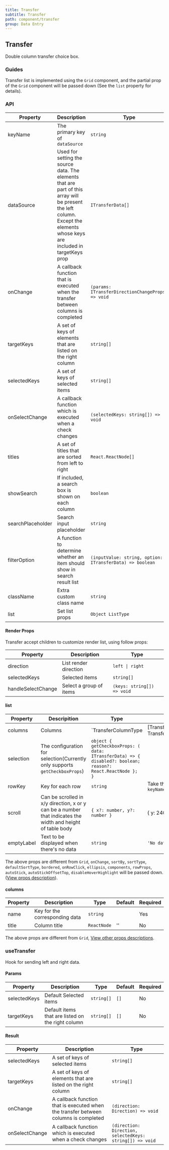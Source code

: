```yaml
---
title: Transfer
subtitle: Transfer
path: component/transfer
group: Data Entry
---
```


## Transfer

Double column transfer choice box.

### Guides

Transfer list is implemented using the `Grid` component, and the partial prop of the `Grid` component will be passed down (See the `list` property for details).

### API

| Property          | Description                                                                                                                                                                | Type                                                     | Default                | Alternative | Required |
| ----------------- | -------------------------------------------------------------------------------------------------------------------------------------------------------------------------- | -------------------------------------------------------- | ---------------------- | ----------- | -------- |
| keyName           | The primary key of `dataSource`                                                                                                                                            | `string`                                                 |                        |             | Yes      |
| dataSource        | Used for setting the source data. The elements that are part of this array will be present the left column. Except the elements whose keys are included in targetKeys prop | `ITransferData[]`                                        |                        |             | Yes      |
| onChange          | A callback function that is executed when the transfer between columns is completed                                                                                        | `(params: ITransferDirectionChangeProps) => void`        |                        |             | Yes      |
| targetKeys        | A set of keys of elements that are listed on the right column                                                                                                              | `string[]`                                               | `[]`                   |             | No       |
| selectedKeys      | A set of keys of selected items                                                                                                                                            | `string[]`                                               | `[]`                   |             | No       |
| onSelectChange    | A callback function which is executed when a check changes                                                                                                                 | `(selectedKeys: string[]) => void`                       |                        |             | No       |
| titles            | A set of titles that are sorted from left to right                                                                                                                         | `React.ReactNode[]`                                      | `['Source', 'Target']` |             | No       |
| showSearch        | If included, a search box is shown on each column                                                                                                                          | `boolean`                                                | `false`                | `true`      | No       |
| searchPlaceholder | Search input placeholder                                                                                                                                                   | `string`                                                 | `Please Enter`         |             | No       |
| filterOption      | A function to determine whether an item should show in search result list                                                                                                  | `(inputValue: string, option: ITransferData) => boolean` |                        |             | No       |
| className         | Extra custom class name                                                                                                                                                    | `string`                                                 | ''                     |             | No       |
| list              | Set list props                                                                                                                                                             | `Object ListType`                                        |                        |             | No       |

#### Render Props

Transfer accept children to customize render list, using follow props:

| Property           | Description             | Type                       |
| ------------------ | ----------------------- | -------------------------- |
| direction          | List render direction   | `left \| right`            |
| selectedKeys       | Selected items          | `string[]`                 |
| handleSelectChange | Select a group of items | `(keys: string[]) => void` |

#### list

| Property              | Descripition                                                                                               | Type                                                                                                       | Default                     | Required |
| --------------------- | ---------------------------------------------------------------------------------------------------------- | ---------------------------------------------------------------------------------------------------------- | --------------------------- | -------- |
| columns               | Columns                                                                                                    | `TransferColumnType | [TransferColumnType, TransferColumnType]`                                            |                             | Yes      |
| selection             | The configuration for selection(Currently only supports `getCheckboxProps`)                                | `object { getCheckboxProps: ( data: ITransferData) => { disabled?: boolean; reason?: React.ReactNode }; }` |                             | No       |
| rowKey                | Key for each row                                                                                           | `string`                                                                                                   | Take the value of `keyName` | No       |
| scroll                | Can be scrolled in x/y direction, x or y can be a number that indicates the width and height of table body | `{ x?: number, y?: number }`                                                                               | { y: 240 }                  | No       |
| emptyLabel            | Text to be displayed when there's no data                                                                  | `string`                                                                                                   | `'No data'`                 | No       |

The above props are different from `Grid`, `onChange`, `sortBy`, `sortType`, `defaultSortType`, `bordered`, `onRowClick`, `ellipsis`, `components`, `rowProps`, `autoStick`, `autoStickOffsetTop`, `disableHoverHighlight` will be passed down.([View props description](https://youzan.github.io/zent/en/component/grid#api)).

#### columns

| Property    | Description                                                                                     | Type                                                                                                                   | Default | Required |
| ----------- | ----------------------------------------------------------------------------------------------- | ---------------------------------------------------------------------------------------------------------------------- | ------- | -------- |
| name        | Key for the corresponding data                                                                  | `string`                                                                                                               |         | Yes      |
| title       | Column title                                                                                    | `ReactNode`                                                                                                            | ''      | No       |
The above props are different from `Grid`, [View other props descriptions](https://youzan.github.io/zent/en/component/grid#columns).

### useTransfer

Hook for sending left and right data.

#### Params

| Property     | Description                                       | Type       | Default | Required |
| ------------ | ------------------------------------------------- | ---------- | ------- | -------- |
| selectedKeys | Default Selected items                            | `string[]` | `[]`    | No       |
| targetKeys   | Default items that are listed on the right column | `string[]` | `[]`    | No       |

#### Result

| Property       | Description                                                                         | Type                                                     |
| -------------- | ----------------------------------------------------------------------------------- | -------------------------------------------------------- |
| selectedKeys   | A set of keys of selected items                                                     | `string[]`                                               |
| targetKeys     | A set of keys of elements that are listed on the right column                       | `string[]`                                               |
| onChange       | A callback function that is executed when the transfer between columns is completed | `(direction: Direction) => void`                         |
| onSelectChange | A callback function which is executed when a check changes                          | `(direction: Direction, selectedKeys: string[]) => void` |
